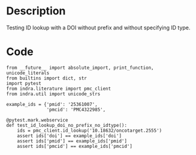 # Description
Testing ID lookup with a DOI without prefix and without specifying ID type.

# Code
```
from __future__ import absolute_import, print_function, unicode_literals
from builtins import dict, str
import pytest
from indra.literature import pmc_client
from indra.util import unicode_strs

example_ids = {'pmid': '25361007',
               'pmcid': 'PMC4322985',

@pytest.mark.webservice
def test_id_lookup_doi_no_prefix_no_idtype():
    ids = pmc_client.id_lookup('10.18632/oncotarget.2555')
    assert ids['doi'] == example_ids['doi']
    assert ids['pmid'] == example_ids['pmid']
    assert ids['pmcid'] == example_ids['pmcid']

```
